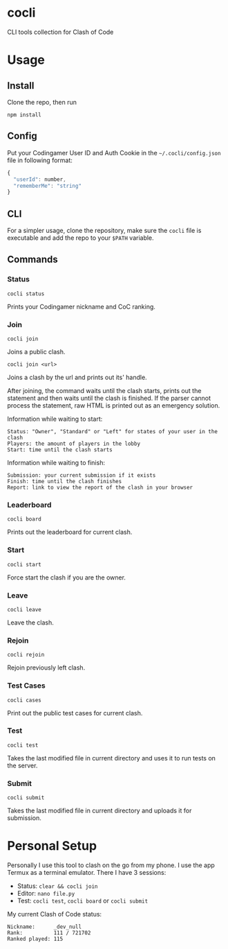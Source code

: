 # cocli
CLI tools collection for Clash of Code

# Usage

## Install
Clone the repo, then run
```
npm install
```

## Config
Put your Codingamer User ID and Auth Cookie in the
`~/.cocli/config.json` file in following format:
```js
{
  "userId": number,
  "rememberMe": "string"
}
```

## CLI
For a simpler usage, clone the repository,
make sure the `cocli` file is executable
and add the repo to your `$PATH` variable.

## Commands

### Status
```
cocli status
```
Prints your Codingamer nickname and CoC ranking.

### Join
```
cocli join
```
Joins a public clash.

```
cocli join <url>
```
Joins a clash by the url and prints out its' handle.

After joining, the command waits
until the clash starts, prints
out the statement and then waits
until the clash is finished.
If the parser cannot process the
statement, raw HTML is printed out
as an emergency solution.

Information while waiting to start:
```
Status: "Owner", "Standard" or "Left" for states of your user in the clash
Players: the amount of players in the lobby
Start: time until the clash starts
```

Information while waiting to finish:
```
Submission: your current submission if it exists
Finish: time until the clash finishes
Report: link to view the report of the clash in your browser
```

### Leaderboard
```
cocli board
```
Prints out the leaderboard for current clash.

### Start
```
cocli start
```
Force start the clash if you are the owner.

### Leave
```
cocli leave
```
Leave the clash.

### Rejoin
```
cocli rejoin
```
Rejoin previously left clash.

### Test Cases
```
cocli cases
```
Print out the public test cases for current clash.

### Test
```
cocli test
```
Takes the last modified file in current directory and uses
it to run tests on the server.

### Submit
```
cocli submit
```
Takes the last modified file in current directory and uploads
it for submission.

# Personal Setup
Personally I use this tool to clash on the go from my phone.
I use the app Termux as a terminal emulator.
There I have 3 sessions:
* Status: `clear && cocli join`
* Editor: `nano file.py`
* Test: `cocli test`, `cocli board` or `cocli submit`

My current Clash of Code status:
```
Nickname:      _dev_null
Rank:          111 / 721702
Ranked played: 115
```
